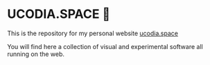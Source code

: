 # UCODIA.SPACE 🚀

This is the repository for my personal website [ucodia.space](https://v2.ucodia.space)

You will find here a collection of visual and experimental software all running on the web.
